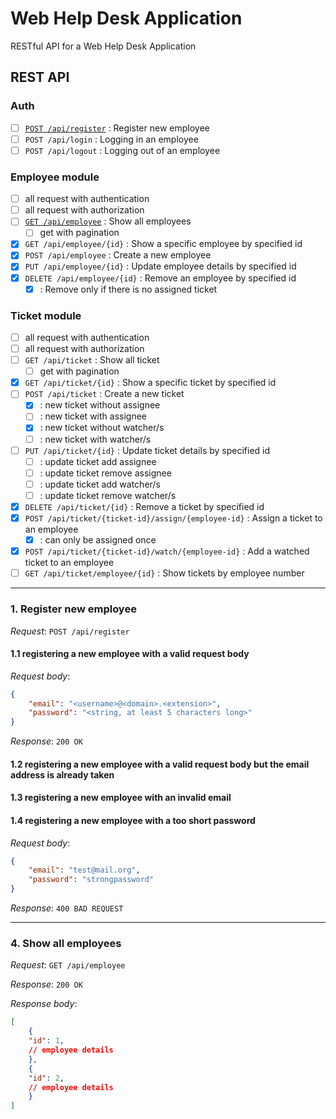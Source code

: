 # Web Help Desk Application
RESTful API for a Web Help Desk Application

## REST API 

### Auth

- [ ] [`POST /api/register`](#1-register-new-employee) : Register new employee
- [ ] `POST /api/login` : Logging in an employee
- [ ] `POST /api/logout` : Logging out of an employee

### Employee module

- [ ] all request with authentication
- [ ] all request with authorization
- [ ] [`GET /api/employee`](#4-show-all-employees) : Show all employees
  - [ ] get with pagination
- [x] `GET /api/employee/{id}` : Show a specific employee by specified id
- [x] `POST /api/employee` : Create a new employee
- [x] `PUT /api/employee/{id}` : Update employee details by specified id
- [x] `DELETE /api/employee/{id}` : Remove an employee by specified id
  - [x] : Remove only if there is no assigned ticket

### Ticket module

- [ ] all request with authentication
- [ ] all request with authorization
- [ ] `GET /api/ticket` : Show all ticket
  - [ ] get with pagination
- [x] `GET /api/ticket/{id}` : Show a specific ticket by specified id
- [ ] `POST /api/ticket` : Create a new ticket
  - [x] : new ticket without assignee
  - [ ] : new ticket with assignee
  - [x] : new ticket without watcher/s
  - [ ] : new ticket with watcher/s
- [ ] `PUT /api/ticket/{id}` : Update ticket details by specified id
  - [ ] : update ticket add assignee
  - [ ] : update ticket remove assignee
  - [ ] : update ticket add watcher/s
  - [ ] : update ticket remove watcher/s
- [x] `DELETE /api/ticket/{id}` : Remove a ticket by specified id
- [x] `POST /api/ticket/{ticket-id}/assign/{employee-id}` : Assign a ticket to an employee
  - [x] : can only be assigned once
- [x] `POST /api/ticket/{ticket-id}/watch/{employee-id}` : Add a watched ticket to an employee
- [ ] `GET /api/ticket/employee/{id}` : Show tickets by employee number

<hr/>

### 1. Register new employee
*Request*: `POST /api/register`

#### 1.1 registering a new employee with a valid request body

*Request body*:
```json
{
    "email": "<username>@<domain>.<extension>",
    "password": "<string, at least 5 characters long>"
}
```

*Response*: `200 OK`

#### 1.2 registering a new employee with a valid request body but the email address is already taken
#### 1.3 registering a new employee with an invalid email
#### 1.4 registering a new employee with a too short password

*Request body*:
```json
{
    "email": "test@mail.org",
    "password": "strongpassword"
}
```

*Response*: `400 BAD REQUEST`
<hr/>

### 4. Show all employees
*Request*: `GET /api/employee`

*Response*: `200 OK`

*Response body*:
```json
[
    {
	"id": 1,
	// employee details
    },
    {
	"id": 2,
	// employee details
    }
]
```
